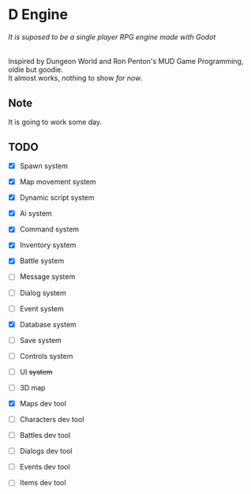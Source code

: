 # D Engine  
###### It is suposed to be a single player RPG engine made with Godot  
Inspired by Dungeon World and Ron Penton's MUD Game Programming, oldie but goodie.  
It almost works, nothing to show *for now*.  


## Note  
It is going to work some day.  


## TODO  
- [x] Spawn system  
- [x] Map movement system  
- [x] Dynamic script system  
- [x] Ai system  
- [x] Command system  
- [x] Inventory system  
- [x] Battle system  
- [ ] Message system  
- [ ] Dialog system
- [ ] Event system  
- [x] Database system  
- [ ] Save system  
- [ ] Controls system
- [ ] UI ~~system~~  
- [ ] 3D map  
- [x] Maps dev tool  
- [ ] Characters dev tool  
- [ ] Battles dev tool 
- [ ] Dialogs dev tool  
- [ ] Events dev tool  
- [ ] Items dev tool  

